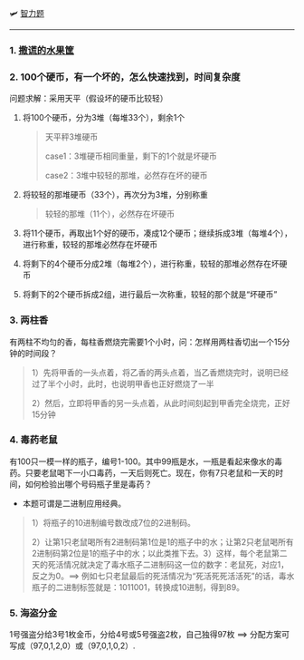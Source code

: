 :small_airplane: [智力题](https://blog.csdn.net/midi666/article/details/105230879)

---



### 1. [撒谎的水果筐](https://baijiahao.baidu.com/s?id=1621800186425073172&wfr=spider&for=pc)



### 2. 100个硬币，有一个坏的，怎么快速找到，时间复杂度

问题求解：采用天平（假设坏的硬币比较轻）

1. 将100个硬币，分为3堆（每堆33个），剩余1个

   > 天平秤3堆硬币
   >
   > case1：3堆硬币相同重量，剩下的1个就是坏硬币
   >
   > case2：3堆中较轻的那堆，必然存在坏的硬币

2. 将较轻的那堆硬币（33个），再次分为3堆，分别称重

   > 较轻的那堆（11个），必然存在坏硬币

3. 将11个硬币，再取出1个好的硬币，凑成12个硬币；继续拆成3堆（每堆4个），进行称重，较轻的那堆必然存在坏硬币

4. 将剩下的4个硬币分成2堆（每堆2个），进行称重，较轻的那堆必然存在坏硬币

5. 将剩下的2个硬币拆成2组，进行最后一次称重，较轻的那个就是“坏硬币”

### 3. 两柱香

有两柱不均匀的香，每柱香燃烧完需要1个小时，问：怎样用两柱香切出一个15分钟的时间段？

> 1）先将甲香的一头点着，将乙香的两头点着，当乙香燃烧完时，说明已经过了半个小时，此时，也说明甲香也正好燃烧了一半
>
> 2）然后，立即将甲香的另一头点着，从此时间刻起到甲香完全烧完，正好15分钟

### 4. 毒药老鼠

有100只一模一样的瓶子，编号1-100。其中99瓶是水，一瓶是看起来像水的毒药。只要老鼠喝下一小口毒药，一天后则死亡。现在，你有7只老鼠和一天的时间，如何检验出哪个号码瓶子里是毒药？

- 本题可谓是二进制应用经典。

> 1）将瓶子的10进制编号数改成7位的2进制码。
>
> 2）让第1只老鼠喝所有2进制码第1位是1的瓶子中的水；让第2只老鼠喝所有2进制码第2位是1的瓶子中的水；以此类推下去。3）这样，每个老鼠第二天的死活情况就决定了毒水瓶子二进制码这一位的数字：老鼠死，对应1，反之为0。==> 例如七只老鼠最后的死活情况为“死活死死活活死”的话，毒水瓶子的二进制标签就是：1011001，转换成10进制，得到89。

### 5. 海盗分金

1号强盗分给3号1枚金币，分给4号或5号强盗2枚，自己独得97枚 ==> 分配方案可写成（97,0,1,2,0）或（97,0,1,0,2）. 